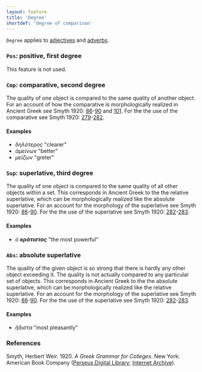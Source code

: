 ```yaml
---
layout: feature
title: 'Degree'
shortdef: 'degree of comparison'
---
```


`Degree` applies to <a href="http://universaldependencies.org/grc/pos/ADJ.html" target="_blank">adjectives</a> and <a href="http://universaldependencies.org/grc/pos/ADV.html" target="_blank">adverbs</a>.

### `Pos`: positive, first degree

This feature is not used.

### `Cmp`: comparative, second degree

The quality of one object is compared to the same quality of another
object. For an account of how the comparative is morphologically realized in Ancient Greek see Smyth 1920: <a href="http://www.perseus.tufts.edu/hopper/text?doc=Smyth+grammar+313&fromdoc=Perseus%3Atext%3A1999.04.0007" target="_blank">86</a>-<a href="http://www.perseus.tufts.edu/hopper/text?doc=Smyth+grammar+324&fromdoc=Perseus%3Atext%3A1999.04.0007" target="_blank">90</a> and <a href="http://www.perseus.tufts.edu/hopper/text?doc=Smyth+grammar+345&fromdoc=Perseus%3Atext%3A1999.04.0007" target="_blank">101</a>. For the the use of the comparative see Smyth 1920: <a href="http://www.perseus.tufts.edu/hopper/text?doc=Smyth+grammar+1066&fromdoc=Perseus%3Atext%3A1999.04.0007" target="_blank">279</a>-<a href="http://www.perseus.tufts.edu/hopper/text?doc=Smyth+grammar+1084&fromdoc=Perseus%3Atext%3A1999.04.0007" target="_blank">282</a>.  

#### Examples

* _δηλότερος_ "clearer"
* _ἀμείνων_ "better"
* _μείζων_ "greter"

### `Sup`: superlative, third degree

The quality of one object is compared to the same quality of all other
objects within a set. This corresponds in Ancient Greek to the the relative superlative, which can be morphologically realized like the absolute superlative. For an account for the morphology of the superlative see Smyth 1920: <a href="http://www.perseus.tufts.edu/hopper/text?doc=Smyth+grammar+313&fromdoc=Perseus%3Atext%3A1999.04.0007" target="_blank">86</a>-<a href="http://www.perseus.tufts.edu/hopper/text?doc=Smyth+grammar+324&fromdoc=Perseus%3Atext%3A1999.04.0007" target="_blank">90</a>. For the the use of the superlative see Smyth 1920: <a href="http://www.perseus.tufts.edu/hopper/text?doc=Smyth+grammar+1085&fromdoc=Perseus%3Atext%3A1999.04.0007" target="_blank">282</a>-<a href="http://www.perseus.tufts.edu/hopper/text?doc=Smyth+grammar+1093&fromdoc=Perseus%3Atext%3A1999.04.0007" target="_blank">283</a>.

#### Examples

* _ὁ_ <b>_κράτιστος_</b> "the most powerful"

### `Abs`: absolute superlative

The quality of the given object is so strong that there is hardly any other object
exceeding it. The quality is not actually compared to any particular
set of objects. This corresponds in Ancient Greek to the the absolute superlative, which can be morphologically realized like the relative superlative. For an account for the morphology of the superlative see Smyth 1920: <a href="http://www.perseus.tufts.edu/hopper/text?doc=Smyth+grammar+313&fromdoc=Perseus%3Atext%3A1999.04.0007" target="_blank">86</a>-<a href="http://www.perseus.tufts.edu/hopper/text?doc=Smyth+grammar+324&fromdoc=Perseus%3Atext%3A1999.04.0007" target="_blank">90</a>. For the the use of the superlative see Smyth 1920: <a href="http://www.perseus.tufts.edu/hopper/text?doc=Smyth+grammar+1085&fromdoc=Perseus%3Atext%3A1999.04.0007" target="_blank">282</a>-<a href="http://www.perseus.tufts.edu/hopper/text?doc=Smyth+grammar+1093&fromdoc=Perseus%3Atext%3A1999.04.0007" target="_blank">283</a>.

#### Examples

* _ἥδιστα_ "most pleasantly"

### References

Smyth, Herbert Weir. 1920. _A Greek Grammar for Colleges_. New York: American Book Company (<a href="http://www.perseus.tufts.edu/hopper/text?doc=Smyth+grammar+1&fromdoc=Perseus%3Atext%3A1999.04.0007" target="_blank">Perseus Digital Library</a>; 
<a href="https://archive.org/details/agreekgrammarfo02smytgoog" target="_blank">Internet Archive</a>).
<!-- Interlanguage links updated Út zář 29 20:31:34 CEST 2020 -->
